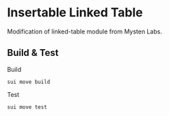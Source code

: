 # Insertable Linked Table
Modification of linked-table module from Mysten Labs.

## Build & Test
Build
```
sui move build
```
Test
```
sui move test
```
